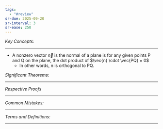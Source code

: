 ```yaml
---
tags:
  - "#review"
sr-due: 2025-09-20
sr-interval: 3
sr-ease: 250
---
```

*Key Concepts:*
___
- A nonzero vector $\vec{n}$ is the normal of a plane is for any given points P and Q on the plane, the dot product of $\vec{n} \cdot \vec{PQ} = 0$
	- In other words, n is orthogonal to PQ. 


*Significant Theorems:*
___

*Respective Proofs*
___

*Common Mistakes:*
___

*Terms and Definitions:*
___

